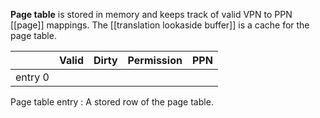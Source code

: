 **Page table** is stored in memory and keeps track of valid VPN to PPN [[page]] mappings. The [[translation lookaside buffer]] is a cache for the page table.

||Valid|Dirty|Permission|PPN|
|-|-----|-----|----------|----|
| entry 0 |

Page table entry
: A stored row of the page table.
